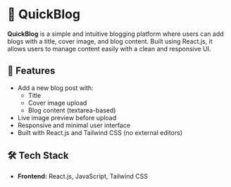 # 🚀 QuickBlog

**QuickBlog** is a simple and intuitive blogging platform where users can add blogs with a title, cover image, and blog content. Built using React.js, it allows users to manage content easily with a clean and responsive UI.

## 🌟 Features

- Add a new blog post with:
  - Title
  - Cover image upload
  - Blog content (textarea-based)
- Live image preview before upload
- Responsive and minimal user interface
- Built with React.js and Tailwind CSS (no external editors)



## 🛠️ Tech Stack

- **Frontend:** React.js, JavaScript, Tailwind CSS





